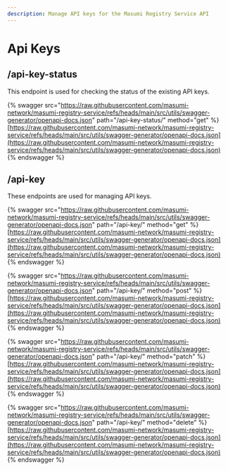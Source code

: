 ```yaml
---
description: Manage API keys for the Masumi Registry Service API
---
```


# Api Keys

## /api-key-status

This endpoint is used for checking the status of the existing API keys.

{% swagger src="https://raw.githubusercontent.com/masumi-network/masumi-registry-service/refs/heads/main/src/utils/swagger-generator/openapi-docs.json" path="/api-key-status/" method="get" %}
[https://raw.githubusercontent.com/masumi-network/masumi-registry-service/refs/heads/main/src/utils/swagger-generator/openapi-docs.json](https://raw.githubusercontent.com/masumi-network/masumi-registry-service/refs/heads/main/src/utils/swagger-generator/openapi-docs.json)
{% endswagger %}

## /api-key

These endpoints are used for managing API keys.

{% swagger src="https://raw.githubusercontent.com/masumi-network/masumi-registry-service/refs/heads/main/src/utils/swagger-generator/openapi-docs.json" path="/api-key/" method="get" %}
[https://raw.githubusercontent.com/masumi-network/masumi-registry-service/refs/heads/main/src/utils/swagger-generator/openapi-docs.json](https://raw.githubusercontent.com/masumi-network/masumi-registry-service/refs/heads/main/src/utils/swagger-generator/openapi-docs.json)
{% endswagger %}

{% swagger src="https://raw.githubusercontent.com/masumi-network/masumi-registry-service/refs/heads/main/src/utils/swagger-generator/openapi-docs.json" path="/api-key/" method="post" %}
[https://raw.githubusercontent.com/masumi-network/masumi-registry-service/refs/heads/main/src/utils/swagger-generator/openapi-docs.json](https://raw.githubusercontent.com/masumi-network/masumi-registry-service/refs/heads/main/src/utils/swagger-generator/openapi-docs.json)
{% endswagger %}

{% swagger src="https://raw.githubusercontent.com/masumi-network/masumi-registry-service/refs/heads/main/src/utils/swagger-generator/openapi-docs.json" path="/api-key/" method="patch" %}
[https://raw.githubusercontent.com/masumi-network/masumi-registry-service/refs/heads/main/src/utils/swagger-generator/openapi-docs.json](https://raw.githubusercontent.com/masumi-network/masumi-registry-service/refs/heads/main/src/utils/swagger-generator/openapi-docs.json)
{% endswagger %}

{% swagger src="https://raw.githubusercontent.com/masumi-network/masumi-registry-service/refs/heads/main/src/utils/swagger-generator/openapi-docs.json" path="/api-key/" method="delete" %}
[https://raw.githubusercontent.com/masumi-network/masumi-registry-service/refs/heads/main/src/utils/swagger-generator/openapi-docs.json](https://raw.githubusercontent.com/masumi-network/masumi-registry-service/refs/heads/main/src/utils/swagger-generator/openapi-docs.json)
{% endswagger %}
